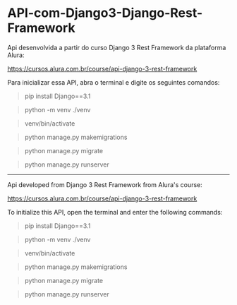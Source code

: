 # API-com-Django3-Django-Rest-Framework

Api desenvolvida a partir do curso Django 3 Rest Framework da plataforma Alura:

https://cursos.alura.com.br/course/api-django-3-rest-framework

Para inicializar essa API, abra o terminal e digite os seguintes comandos:

>pip install Django==3.1

>python -m venv ./venv

>venv/bin/activate

>python manage.py makemigrations

>python manage.py migrate

>python manage.py runserver

---------------------------------------------------------------------------------------------------------------------


Api developed from Django 3 Rest Framework from Alura's course:

https://cursos.alura.com.br/course/api-django-3-rest-framework

To initialize this API, open the terminal and enter the following commands:

>pip install Django==3.1

>python -m venv ./venv

>venv/bin/activate

>python manage.py makemigrations

>python manage.py migrate

>python manage.py runserver
